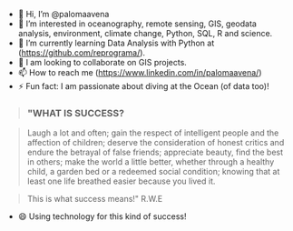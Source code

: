 - 👋 Hi, I’m @palomaavena
- 👀 I’m interested in oceanography, remote sensing, GIS, geodata analysis, environment, climate change, Python, SQL, R and science.
- 🌱 I’m currently learning Data Analysis with Python at (https://github.com/reprograma/).
- 💞️ I am looking to collaborate on GIS projects.
- 📫 How to reach me (https://www.linkedin.com/in/palomaavena/)
- ⚡ Fun fact: I am passionate about diving at the Ocean (of data too)!


> ### "WHAT IS SUCCESS?

> Laugh a lot and often; gain the respect of intelligent people and the affection of children;
> deserve the consideration of honest critics and endure the betrayal of false friends;
> appreciate beauty, find the best in others;
> make the world a little better, whether through a healthy child, a garden bed or a redeemed social condition;
> knowing that at least one life breathed easier because you lived it.

> This is what success means!" R.W.E

- 😄 Using technology for this kind of success!


<!---
palomaavena/palomaavena is a ✨ special ✨ repository because its `README.md` (this file) appears on your GitHub profile.
You can click the Preview link to take a look at your changes.
--->

